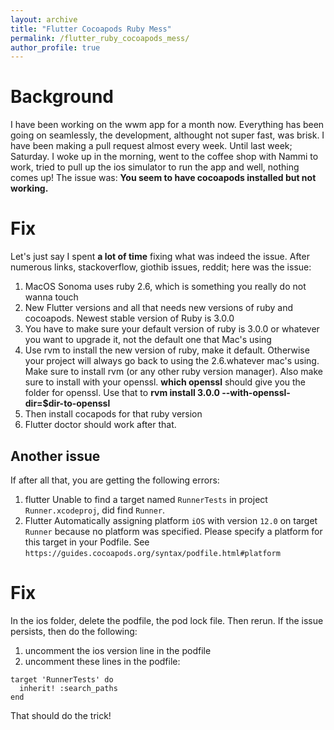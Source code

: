 ```yaml
---
layout: archive
title: "Flutter Cocoapods Ruby Mess"
permalink: /flutter_ruby_cocoapods_mess/
author_profile: true
---
```


# Background

I have been working on the wwm app for a month now. Everything has been going on seamlessly, the development, althought not super fast, was brisk. I have been making a pull request almost every week. Until last week; Saturday. I woke up in the morning, went to the coffee shop with Nammi to work, tried to pull up the ios simulator to run the app and well, nothing comes up! The issue was: **You seem to have cocoapods installed but not working.**

# Fix

Let's just say I spent **a lot of time** fixing what was indeed the issue. After numerous links, stackoverflow, giothib issues, reddit; here was the issue:

1. MacOS Sonoma uses ruby 2.6, which is something you really do not wanna touch
2. New Flutter versions and all that needs new versions of ruby and cocoapods. Newest stable version of Ruby is 3.0.0
3. You have to make sure your default version of ruby is 3.0.0 or whatever you want to upgrade it, not the default one that Mac's using
4. Use rvm to install the new version of ruby, make it default. Otherwise your project will always go back to using the 2.6.whatever mac's using. Make sure to install rvm (or any other ruby version manager). Also make sure to install with your openssl. **which openssl** should give you the folder for openssl. Use that to **rvm install 3.0.0 --with-openssl-dir=$dir-to-openssl**
5. Then install cocapods for that ruby version
6. Flutter doctor should work after that.

## Another issue

If after all that, you are getting the following errors:
1. flutter Unable to find a target named `RunnerTests` in project `Runner.xcodeproj`, did find `Runner`.
2. Flutter Automatically assigning platform `iOS` with version `12.0` on target `Runner` because no platform was specified. Please specify a platform for this target in your Podfile. See `https://guides.cocoapods.org/syntax/podfile.html#platform`

# Fix

In the ios folder, delete the podfile, the pod lock file. Then rerun. If the issue persists, then do the following:

1. uncomment the ios version line in the podfile
2. uncomment these lines in the podfile:   
```
target 'RunnerTests' do
  inherit! :search_paths
end
```
That should do the trick!

